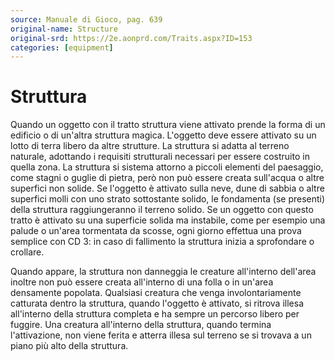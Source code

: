 ```yaml
---
source: Manuale di Gioco, pag. 639
original-name: Structure
original-srd: https://2e.aonprd.com/Traits.aspx?ID=153
categories: [equipment]
---
```


# Struttura

Quando un oggetto con il tratto struttura viene attivato prende la forma di un
edificio o di un'altra struttura magica. L'oggetto deve essere attivato su un
lotto di terra libero da altre strutture. La struttura si adatta al terreno
naturale, adottando i requisiti strutturali necessari per essere costruito in
quella zona. La struttura si sistema attorno a piccoli elementi del paesaggio,
come stagni o guglie di pietra, però non può essere creata sull'acqua o altre
superfici non solide. Se l'oggetto è attivato sulla neve, dune di sabbia o altre
superfici molli con uno strato sottostante solido, le fondamenta (se presenti)
della struttura raggiungeranno il terreno solido. Se un oggetto con questo
tratto è attivato su una superficie solida ma instabile, come per esempio una
palude o un'area tormentata da scosse, ogni giorno effettua una prova semplice
con CD 3: in caso di fallimento la struttura inizia a sprofondare o crollare.

Quando appare, la struttura non danneggia le creature all'interno dell'area
inoltre non può essere creata all'interno di una folla o in un'area densamente
popolata. Qualsiasi creatura che venga involontariamente catturata dentro la
struttura, quando l'oggetto è attivato, si ritrova illesa all'interno della
struttura completa e ha sempre un percorso libero per fuggire. Una creatura
all'interno della struttura, quando termina l'attivazione, non viene ferita e
atterra illesa sul terreno se si trovava a un piano più alto della struttura.
